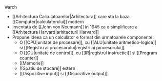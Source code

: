 #arch 
- [[Arhitectura Calculatoarelor|Arhitectura]] care sta la baza [[Computer|calculatorului]] modern
- Inventata de [[John von Neumann]] in 1945 ca o simplificare a [[Arhitectura Harvard|arhitecturii Harvard]]
- Propune ideea ca un calculator e format din urmatoarele componente:
	- O [[CPU|unitate de procesare]], cu [[ALU|unitate aritmetico-logica]] si [[Registru al procesorului|registri ai procesorului]]
	- O [[CU|unitate de control]], cu [[IR|registrul instructiei]] si [[Program counter]]
	- [[Memorie]]
	- [[Spatiu de stocare]] extern
	- [[Dispozitive input]] si [[Dispozitive output]]
	  